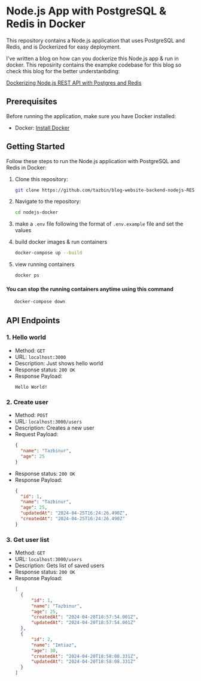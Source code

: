 # Node.js App with PostgreSQL & Redis in Docker

This repository contains a Node.js application that uses PostgreSQL and Redis, and is Dockerized for easy deployment.

I've written a blog on how can you dockerize this Node.js app & run in docker. This reposirity contains the exampke codebase for this blog so check this blog for the better understanbding:

[Dockerizing Node.js REST API with Postgres and Redis](https://medium.com/@mdtazbinur/dockerizing-node-js-rest-api-with-postgres-and-redis-228d4da51f2f)


## Prerequisites

Before running the application, make sure you have Docker installed:

- Docker: [Install Docker](https://docs.docker.com/get-docker/)

## Getting Started

Follow these steps to run the Node.js application with PostgreSQL and Redis in Docker:

1. Clone this repository:

   ```bash
   git clone https://github.com/tazbin/blog-website-backend-nodejs-REST-API nodejs-docker
   ```
2. Navigate to the repository:
    ```bash
   cd nodejs-docker
   ```
3. make a `.env` file following the format of `.env.example` file and set the values
4. build docker images & run containers
    ```bash
   docker-compose up --build
   ```
5. view running containers
    ```bash
   docker ps
   ```

#### You can stop the running containers anytime using this command
```bash
   docker-compose down 
   ```
   

## API Endpoints

### 1. Hello world

- Method: `GET`
- URL: `localhost:3000`
- Description: Just shows hello world
- Response status: `200 OK`
- Response Payload:
  ```
  Hello World!
  ```

### 2. Create user

- Method: `POST`
- URL: `localhost:3000/users`
- Description: Creates a new user
- Request Payload:
  ```json
  {
    "name": "Tazbinur",
    "age": 25
  }
  ```
- Response status: `200 OK`
- Response Payload:
  ```json
  {
    "id": 1,
    "name": "Tazbinur",
    "age": 25,
    "updatedAt": "2024-04-25T16:24:26.490Z",
    "createdAt": "2024-04-25T16:24:26.490Z"
  }
  ```

### 3. Get user list

- Method: `GET`
- URL: `localhost:3000/users`
- Description: Gets list of saved users
- Response status: `200 OK`
- Response Payload:
  ```json
  [
    {
        "id": 1,
        "name": "Tazbinur",
        "age": 25,
        "createdAt": "2024-04-20T18:57:54.001Z",
        "updatedAt": "2024-04-20T18:57:54.001Z"
    },
    {
        "id": 2,
        "name": "Imtiaz",
        "age": 30,
        "createdAt": "2024-04-20T18:58:08.331Z",
        "updatedAt": "2024-04-20T18:58:08.331Z"
    }
  ]
  ```


